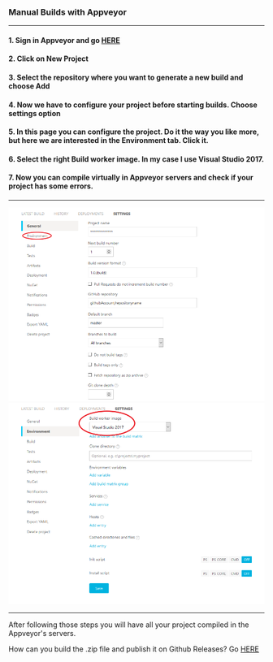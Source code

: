 ### Manual Builds with Appveyor

---

#### 1. Sign in Appveyor and go [HERE](https://ci.appveyor.com/projects)
#### 2. Click on New Project
#### 3. Select the repository where you want to generate a new build and choose Add
#### 4. Now we have to configure your project before starting builds. Choose settings option
#### 5. In this page you can configure the project. Do it the way you like more, but here we are interested in the Environment tab. Click it.
#### 6. Select the right Build worker image. In my case I use Visual Studio 2017.
#### 7. Now you can compile virtually in Appveyor servers and check if your project has some errors.

---

![Environment](https://github.com/Jony635/Automated-Builds-with-Appveyor/blob/master/docs/images/environmentcircled.png?raw=true)
![Build Worker Image](https://github.com/Jony635/Automated-Builds-with-Appveyor/blob/master/docs/images/buildworkerimage2.png?raw=true)

---

After following those steps you will have all your project compiled in the Appveyor's servers. 

How can you build the .zip file and publish it on Github Releases? Go [HERE](https://jony635.github.io/Automated-Builds-with-Appveyor/publishing_files)
